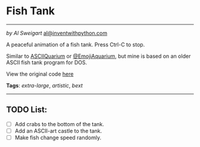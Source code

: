 # Fish Tank
___
_by Al Sweigart_ [al@inventwithpython.com](mailto:al@inventwithpython.com)

A peaceful animation of a fish tank. Press Ctrl-C to stop.

Similar to [ASCIIQuarium](https://robobunny.com/projects/asciiquarium/html/) or [@EmojiAquarium](https://twitter.com/EmojiAquarium), but mine is based on an
older ASCII fish tank program for DOS.

View the original code [here](https://nostarch.com/big-book-little-python-projects)

**Tags**: _extra-large_, _artistic_, _bext_

___

## TODO List:

* [ ] Add crabs to the bottom of the tank.
* [ ] Add an ASCII-art castle to the tank.
* [ ] Make fish change speed randomly.